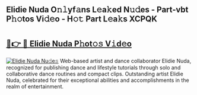 ## Elidie Nuda O𝚗𝚕yf𝚊ns L𝚎a𝚔ed N𝚞𝚍es - Part-vbt P𝚑𝚘tos Vi𝚍𝚎o - H𝚘𝚝 Part L𝚎a𝚔s XCPQK

# <h2><a href="http://kfa9uh1.oniu.top/?m=Elidie+Nuda">🔗👉 🔴 Elidie Nuda P𝚑ot𝚘𝚜 V𝚒d𝚎o</a></h2>

[![Elidie Nuda Nu𝚍e𝚜](https://i.imgur.com/0qMVB7G.gif)](http://kfa9uh1.oniu.top/?m=Elidie+Nuda)
Web-based artist and dance collaborator Elidie Nuda, recognized for publishing dance and lifestyle tutorials through solo and collaborative dance routines and compact clips. Outstanding artist Elidie Nuda, celebrated for their exceptional abilities and accomplishments in the realm of entertainment.  
